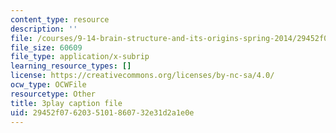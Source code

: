 ```yaml
---
content_type: resource
description: ''
file: /courses/9-14-brain-structure-and-its-origins-spring-2014/29452f0762035101860732e31d2a1e0e_555116.vtt
file_size: 60609
file_type: application/x-subrip
learning_resource_types: []
license: https://creativecommons.org/licenses/by-nc-sa/4.0/
ocw_type: OCWFile
resourcetype: Other
title: 3play caption file
uid: 29452f07-6203-5101-8607-32e31d2a1e0e
---
```

